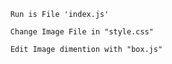 ```
	Run is File 'index.js'

```
```
 	Change Image File in "style.css"
```
```
	Edit Image dimention with "box.js"
```